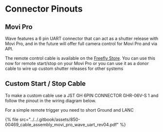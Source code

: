 # Connector Pinouts

## Movi Pro

Wave features a 6 pin UART connector that can act as a shutter release with Movi Pro, and in the future will offer full camera control for Movi Pro and via API.  

The remote control cable is available on the [Freefly Store](https://store.freeflysystems.com/collections/wave/products/movi-pro-wave-remote-control-cable).  You can use this now for remote start/stop on your Movi Pro or you can use it as a donor cable to wire up custom shutter releases for other systems

## Custom Start / Stop Cable

To make a custom cable use a JST GH 6PIN CONNECTOR GHR-06V-S 1 and follow the pinout in the wiring diagram below.  

For a simple remote trigger you need to short Ground and LANC

{% file src="../../.gitbook/assets/850-00469\_cable\_assembly\_movi\_pro\_wave\_uart\_rev04.pdf" %}

